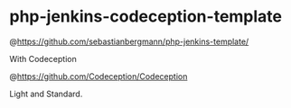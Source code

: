php-jenkins-codeception-template
================================

@https://github.com/sebastianbergmann/php-jenkins-template/

With Codeception

@https://github.com/Codeception/Codeception

Light and Standard.
